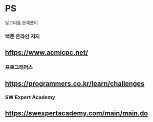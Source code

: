 # PS
알고리즘 문제풀이

### 백준 온라인 저지 
## https://www.acmicpc.net/

### 프로그래머스
## https://programmers.co.kr/learn/challenges

### SW Expert Academy
## https://swexpertacademy.com/main/main.do
